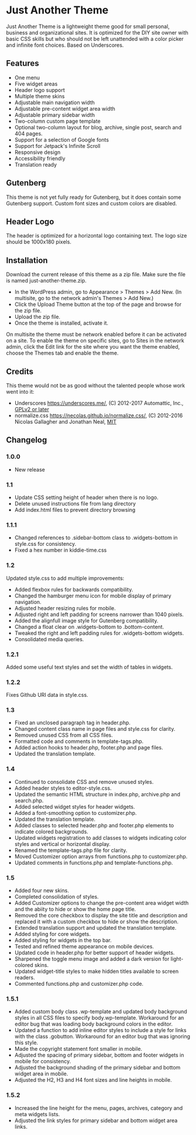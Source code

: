 # Just Another Theme

Just Another Theme is a lightweight theme good for small personal, business and organizational sites. It is optimized for the DIY site owner with basic CSS skills but who should not be left unattended with a color picker and infinite font choices. Based on Underscores.

## Features

 * One menu
 * Five widget areas
 * Header logo support
 * Multiple theme skins
 * Adjustable main navigation width
 * Adjustable pre-content widget area width
 * Adjustable primary sidebar width
 * Two-column custom page template
 * Optional two-column layout for blog, archive, single post, search and 404 pages.
 * Support for a selection of Google fonts
 * Support for Jetpack's Infinite Scroll
 * Responsive design
 * Accessibility friendly
 * Translation ready

## Gutenberg
 
This theme is not yet fully ready for Gutenberg, but it does contain some Gutenberg support. Custom font sizes and custom colors are disabled.

## Header Logo

The header is optimized for a horizontal logo containing text. The logo size should be 1000x180 pixels.

## Installation

Download the current release of this theme as a zip file. Make sure the file is named just-another-theme.zip.

* In the WordPress admin, go to Appearance > Themes > Add New. (In multisite, go to the network admin's Themes > Add New.)
* Click the Upload Theme button at the top of the page and browse for the zip file.
* Upload the zip file.
* Once the theme is installed, activate it. 

On multisite the theme must be network enabled before it can be activated on a site. To enable the theme on specific sites, go to Sites in the network admin, click the Edit link for the site where you want the theme enabled, choose the Themes tab and enable the theme.

## Credits

This theme would not be as good without the talented people whose work went into it:

* Underscores https://underscores.me/, (C) 2012-2017 Automattic, Inc., [GPLv2 or later](https://www.gnu.org/licenses/gpl-2.0.html)
* normalize.css https://necolas.github.io/normalize.css/, (C) 2012-2016 Nicolas Gallagher and Jonathan Neal, [MIT](https://opensource.org/licenses/MIT)

## Changelog

### 1.0.0

* New release

### 1.1

* Update CSS setting height of header when there is no logo.
* Delete unused instructions file from lang directory
* Add index.html files to prevent directory browsing

### 1.1.1

* Changed references to .sidebar-bottom class to .widgets-bottom in style.css for consistency.
* Fixed a hex number in kiddie-time.css

### 1.2

Updated style.css to add multiple improvements:

* Added flexbox rules for backwards compatibility.
* Changed the hamburger menu icon for mobile display of primary navigation.
* Adjusted header resizing rules for mobile.
* Adjusted right and left padding for screens narrower than 1040 pixels.
* Added the alignfull image style for Gutenberg compatibility.
* Changed a float clear on .widgets-bottom to .bottom-content.
* Tweaked the right and left padding rules for .widgets-bottom widgets.
* Consolidated media queries.

### 1.2.1

Added some useful text styles and set the width of tables in widgets.

### 1.2.2

Fixes Github URI data in style.css.

### 1.3

* Fixed an unclosed paragraph tag in header.php.
* Changed content class name in page files and style.css for clarity.
* Removed unused CSS from all CSS files.
* Formatted code and comments in template-tags.php.
* Added action hooks to header.php, footer.php and page files.
* Updated the translation template.

### 1.4

* Continued to consolidate CSS and remove unused styles.
* Added header styles to editor-style.css.
* Updated the semantic HTML structure in index.php, archive.php and search.php.
* Added selected widget styles for header widgets.
* Added a font-smoothing option to customizer.php.
* Updated the translation template.
* Added classes to selected header.php and footer.php elements to indicate colored backgrounds.
* Updated widgets registration to add classes to widgets indicating color styles and vertical or horizontal display.
* Renamed the template-tags.php file for clarity.
* Moved Customizer option arrays from functions.php to customizer.php.
* Updated comments in functions.php and template-functions.php.

### 1.5

* Added four new skins.
* Completed consolidation of styles.
* Added Customizer options to change the pre-content area widget width and the abiity to hide or show the home page title.
* Removed the core checkbox to display the site title and description and replaced it with a custom checkbox to hide or show the description.
* Extended translation support and updated the translation template.
* Added styling for core widgets.
* Added styling for widgets in the top bar.
* Tested and refined theme appearance on mobile devices.
* Updated code in header.php for better support of header widgets.
* Sharpened the toggle menu image and added a dark version for light-colored skins.
* Updated widget-title styles to make hidden titles available to screen readers.
* Commented functions.php and customizer.php code.

### 1.5.1

* Added custom body class .wp-template and updated body background styles in all CSS files to specify body.wp-template. Workaround for an editor bug that was loading body background colors in the editor.
* Updated a function to add inline editor styles to include a style for links with the class .gobutton. Workaround for an editor bug that was ignoring this style.
* Made the copyright statement font smaller in mobile.
* Adjusted the spacing of primary sidebar, bottom and footer widgets in mobile for consistency.
* Adjusted the background shading of the primary sidebar and bottom widget area in mobile.
* Adjusted the H2, H3 and H4 font sizes and line heights in mobile.

### 1.5.2

* Increased the line height for the menu, pages, archives, category and meta widgets lists.
* Adjusted the link styles for primary sidebar and bottom widget area links.